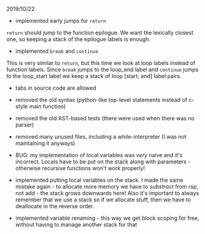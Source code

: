 2019/10/22
* implemented early jumps for `return`

`return` should jump to the function epilogue. We want the lexically closest one,
so keeping a stack of the epilogue labels is enough.

* implemented `break` and `continue`

This is very similar to `return`, but this time we look at loop labels instead of function labels.
Since `break` jumps to the loop_end label and `continue` jumps to the loop_start label we keep
a stack of loop [start, end] label pairs.

* tabs in source code are allowed

* removed the old syntax (python-like top-level statements instead of c-style main function)

* removed the old AST-based tests (there were used when there was no parser)

* removed many unused files, including a while-interpreter (I was not maintaining it anyways)

* BUG: my implementation of local variables was *very* naive and it's incorrect. Locals have to be put on the stack along with parameters - otherwise recursive functions won't work properly!

* implemented putting local variables on the stack.
I made the same mistake again - to allocate more memory we have to *substract* from rsp, not add - the stack grows downwards here!
Also it's important to always remember that we use a stack so if we allocate stuff, then we have to deallocate in the reverse order.

* implemented variable renaming - this way we get block scoping for free, without having to manage another stack for that